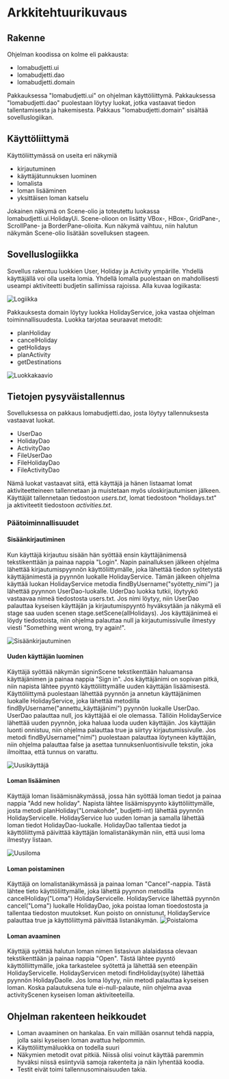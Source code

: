 # Arkkitehtuurikuvaus

## Rakenne
Ohjelman koodissa on kolme eli pakkausta:
- lomabudjetti.ui
- lomabudjetti.dao
- lomabudjetti.domain

Pakkauksessa "lomabudjetti.ui" on ohjelman käyttöliittymä.
Pakkauksessa "lomabudjetti.dao" puolestaan löytyy luokat, jotka 
vastaavat tiedon tallentamisesta ja hakemisesta.
Pakkaus "lomabudjetti.domain" sisältää sovelluslogiikan.


## Käyttöliittymä
Käyttöliittymässä on useita eri näkymiä
- kirjautuminen
- käyttäjätunnuksen luominen
- lomalista
- loman lisääminen
- yksittäisen loman katselu

Jokainen näkymä on Scene-olio ja toteutettu luokassa 
lomabudjetti.ui.HolidayUi. Scene-olioon on lisätty VBox-, HBox-, GridPane-, ScrollPane- ja 
BorderPane-olioita. Kun näkymä vaihtuu, niin halutun näkymän Scene-olio 
lisätään sovelluksen stageen.

## Sovelluslogiikka

Sovellus rakentuu luokkien User, Holiday ja Activity ympärille. Yhdellä käyttäjällä voi olla useita lomia. Yhdellä 
lomalla puolestaan on mahdollisesti useampi aktiviteetti budjetin sallimissa rajoissa. Alla kuvaa logiikasta:

![Logiikka](https://github.com/retute/ot-harjoitustyo/blob/master/Lomabudjetti/dokumentaatio/kuvat/lomabudjetti.png)

Pakkauksesta domain löytyy luokka HolidayService, joka vastaa ohjelman toiminnallisuudesta. Luokka tarjotaa seuraavat 
metodit:
- planHoliday
- cancelHoliday
- getHolidays
- planActivity
- getDestinations

![Luokkakaavio](https://github.com/retute/ot-harjoitustyo/blob/master/Lomabudjetti/dokumentaatio/holidayluokkakaavio.png)


## Tietojen pysyväistallennus
Sovelluksessa on pakkaus lomabudjetti.dao, josta löytyy tallennuksesta vastaavat luokat.
- UserDao
- HolidayDao
- ActivityDao
- FileUserDao
- FileHolidayDao
- FileActivityDao

Nämä luokat vastaavat siitä, että käyttäjä ja hänen listaamat lomat aktiviteetteineen tallennetaan ja muistetaan myös uloskirjautumisen 
jälkeen. Käyttäjät tallennetaan tiedostoon *users.txt*, lomat tiedostoon *holidays.txt" ja aktiviteetit tiedostoon *activities.txt*.

### Päätoiminnallisuudet

#### Sisäänkirjautiminen
Kun käyttäjä kirjautuu sisään hän syöttää ensin käyttäjänimensä tekstikenttään ja painaa nappia "Login". Napin painalluksen jälkeen ohjelma 
lähettää kirjautumispyynnön käyttöliittymälle, joka lähettää tiedon syötetystä käyttäjänimestä ja pyynnön luokalle HolidayService. Tämän 
jälkeen ohjelma käyttää luokan HolidayService metodia findByUsername("syötetty_nimi") ja lähettää pyynnon UserDao-luokalle. UderDao luokka 
tutkii, löytyykö vastaavaa nimeä tiedostosta users.txt. Jos nimi löytyy, niin UserDao palauttaa kyseisen käyttäjän ja kirjautumispyyntö 
hyväksytään ja näkymä eli stage saa uuden scenen stage.setScene(allHolidays). Jos käyttäjänimeä ei löydy tiedostoista, niin ohjelma 
palauttaa null ja kirjautumissivulle ilmestyy viesti "Something went wrong, try again!".

![Sisäänkirjautuminen](https://github.com/retute/ot-harjoitustyo/blob/master/Lomabudjetti/dokumentaatio/kuvat/login.png)


#### Uuden käyttäjän luominen
Käyttäjä syöttää näkymän signinScene tekstikenttään haluamansa käyttäjänimen ja painaa nappia "Sign in". Jos käyttäjänimi on sopivan 
pitkä, niin napista lähtee pyyntö käyttöliittymälle uuden käyttäjän lisäämisestä. Käyttöliittymä puolestaan lähettää pyynnön ja annetun 
käyttäjänimen luokalle HolidayService, joka lähettää metodilla findByUsername("annettu_käyttäjänimi") pyynnön luokalle UserDao. UserDao 
palauttaa null, jos käyttäjää ei ole olemassa. Tällöin HolidayService lähettää uuden pyynnön, joka haluaa luoda uuden käyttäjän. Jos 
käyttäjän luonti onnistuu, niin ohjelma palauttaa true ja siirtyy kirjautumissivulle. Jos metodi findByUsername("nimi") puolestaan palauttaa 
löytyneen käyttäjän, niin ohjelma palauttaa false ja asettaa tunnuksenluontisivulle tekstin, joka ilmoittaa, että tunnus on varattu.

![Uusikäyttäjä](https://github.com/retute/ot-harjoitustyo/blob/master/Lomabudjetti/dokumentaatio/kuvat/newuser.png)


#### Loman lisääminen
Käyttäjä loman lisäämisnäkymässä, jossa hän syöttää loman tiedot ja painaa nappia "Add new holiday". Napista lähtee lisäämispyynto 
käyttöliittymälle, josta metodi planHoliday("Lomakohde", budjetti-int) lähettää pyynnön HolidayServicelle. HolidayService luo uuden loman ja 
samalla lähettää loman tiedot HolidayDao-luokalle. HolidayDao tallentaa tiedot ja käyttöliittymä päivittää käyttäjän lomalistanäkymän niin, 
että uusi loma ilmestyy listaan. 

![Uusiloma](https://github.com/retute/ot-harjoitustyo/blob/master/Lomabudjetti/dokumentaatio/kuvat/addholiday.png)


#### Loman poistaminen
Käyttäjä on lomalistanäkymässä ja painaa loman "Cancel"-nappia. Tästä lähtee tieto käyttöliittymälle, joka lähettä pyynnon metodilla 
cancelHoliday("Loma") HolidayServicelle. HolidayService lähettää pyynnön cancel("Loma") luokalle HolidayDao, joka poistaa loman tioedostosta 
ja tallentaa tiedoston muutokset. Kun poisto on onnistunut, HolidayService palauttaa true ja käyttöliittymä päivittää listanäkymän.
![Poistaloma](https://github.com/retute/ot-harjoitustyo/blob/master/Lomabudjetti/dokumentaatio/kuvat/deleteholiday.png)

#### Loman avaaminen
Käyttäjä syöttää halutun loman nimen listasivun alalaidassa olevaan tekstikenttään ja painaa nappia "Open". Tästä lähtee pyyntö 
käyttölliittymälle, joka tarkastelee syötettä ja lähettää sen eteenpäin HolidayServicelle. HolidayServicen metodi findHoliday(syöte) 
lähettää pyynnön HolidayDaolle. Jos loma löytyy, niin metodi palauttaa kyseisen loman. Koska palautuksena tule ei-null-palaute, niin ohjelma 
avaa activityScenen kyseisen loman aktiviteeteilla.

## Ohjelman rakenteen heikkoudet
- Loman avaaminen on hankalaa. En vain millään osannut tehdä nappia, jolla saisi kyseisen loman avattua helpommin.
- Käyttöliittymäluokka on todella suuri
- Näkymien metodit ovat pitkiä. Niissä olisi voinut käyttää paremmin hyväksi niissä esiintyviä samoja rakenteita ja näin lyhentää koodia.
- Testit eivät toimi tallennusominaisuuden takia.
